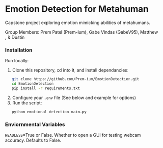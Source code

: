 # Emotion Detection for Metahuman

Capstone project exploring emotion mimicking abilities of metahumans. 

Group Members: Prem Patel (Prem-ium), Gabe Vindas (GabeV95), Matthew , & Dustin

### Installation
Run locally:
1. Clone this repository, cd into it, and install dependancies:
```sh
   git clone https://github.com/Prem-ium/EmotionDetection.git
   cd EmotionDetection
   pip install -r requirements.txt
   ```
2. Configure your `.env` file (See below and example for options)
3. Run the script:
```sh
   python emotional-detection-main.py
```

### Enviornmental Variables

`HEADLESS`=True or False. Whether to open a GUI for testing webcam accuracy. Defaults to False.